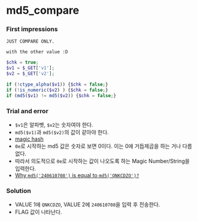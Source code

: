 # md5_compare
### First impressions
```
JUST COMPARE ONLY.

with the other value :D
```

```php
$chk = true;
$v1 = $_GET['v1'];
$v2 = $_GET['v2'];

if (!ctype_alpha($v1)) {$chk = false;}
if (!is_numeric($v2) ) {$chk = false;}
if (md5($v1) != md5($v2)) {$chk = false;}
```

### Trial and error
* `$v1`은 알파벳, `$v2`는 숫자여야 한다.
* `md5($v1)`과 `md5($v2)`의 값이 같아야 한다.
* [magic hash](https://www.whitehatsec.com/blog/magic-hashes/)
* `0e`로 시작하는 md5 값은 숫자로 보면 0이다. 이는 0에 거듭제곱을 하는 거나 다름 없다.
* 따라서 의도적으로 `0e`로 시작하는 값이 나오도록 하는 Magic Number/String을 입력한다.
* [Why `md5('240610708')` is equal to `md5('QNKCDZO')?`](https://stackoverflow.com/questions/22140204/why-md5240610708-is-equal-to-md5qnkcdzo)

### Solution
* VALUE 1에 `QNKCDZO`, VALUE 2에 `240610708`을 입력 후 전송한다.
* FLAG 값이 나타난다.
